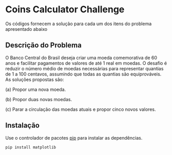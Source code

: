 # Coins Calculator Challenge

Os códigos fornecem a solução para cada um dos itens do problema apresentado abaixo

## Descrição do Problema

O Banco Central do Brasil deseja criar uma moeda comemorativa de 60 anos e facilitar pagamentos de valores de até 1 real em moedas. O desafio é reduzir o número médio de moedas necessárias para representar quantias de 1 a 100 centavos, assumindo que todas as quantias são equiprováveis. As soluções propostas são:

(a) Propor uma nova moeda.

(b) Propor duas novas moedas.

(c) Parar a circulação das moedas atuais e propor cinco novos valores.

## Instalação

Use o controlador de pacotes [pip](https://pip.pypa.io/en/stable/) para instalar as dependências.

```bash
pip install matplotlib
